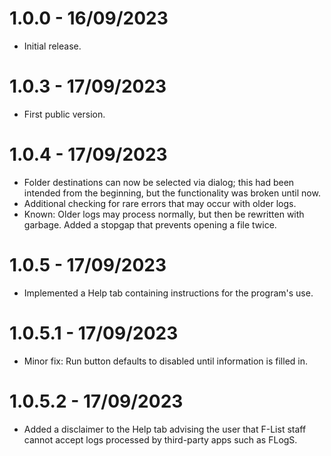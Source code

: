 # 1.0.0 - 16/09/2023
- Initial release.

# 1.0.3 - 17/09/2023
- First public version.

# 1.0.4 - 17/09/2023
- Folder destinations can now be selected via dialog; this had been intended from the beginning, but the functionality was broken until now.
- Additional checking for rare errors that may occur with older logs.
- Known: Older logs may process normally, but then be rewritten with garbage. Added a stopgap that prevents opening a file twice.

# 1.0.5 - 17/09/2023
- Implemented a Help tab containing instructions for the program's use.

# 1.0.5.1 - 17/09/2023
- Minor fix: Run button defaults to disabled until information is filled in.

# 1.0.5.2 - 17/09/2023
- Added a disclaimer to the Help tab advising the user that F-List staff cannot accept logs processed by third-party apps such as FLogS.
